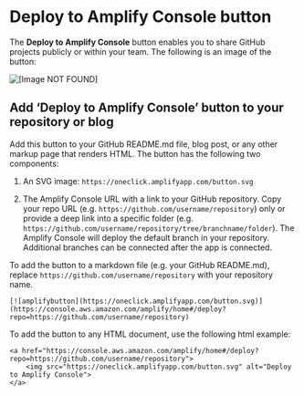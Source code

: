 # Deploy to Amplify Console button<a name="one-click"></a>

The **Deploy to Amplify Console** button enables you to share GitHub projects publicly or within your team\. The following is an image of the button:

![\[Image NOT FOUND\]](http://docs.aws.amazon.com/amplify/latest/userguide/images/button.png)

## Add ‘Deploy to Amplify Console’ button to your repository or blog<a name="add-deploy-to-amplify-console-button-to-your-repository-or-blog"></a>

Add this button to your GitHub README\.md file, blog post, or any other markup page that renders HTML\. The button has the following two components:

1. An SVG image: `https://oneclick.amplifyapp.com/button.svg` 

1. The Amplify Console URL with a link to your GitHub repository\. Copy your repo URL \(e\.g\. `https://github.com/username/repository`\) only or provide a deep link into a specific folder \(e\.g\. `https://github.com/username/repository/tree/branchname/folder`\)\. The Amplify Console will deploy the default branch in your repository\. Additional branches can be connected after the app is connected\.

To add the button to a markdown file \(e\.g\. your GitHub README\.md\), replace `https://github.com/username/repository` with your repository name\.

```
[![amplifybutton](https://oneclick.amplifyapp.com/button.svg)](https://console.aws.amazon.com/amplify/home#/deploy?repo=https://github.com/username/repository)
```

To add the button to any HTML document, use the following html example:

```
<a href="https://console.aws.amazon.com/amplify/home#/deploy?repo=https://github.com/username/repository">
    <img src="https://oneclick.amplifyapp.com/button.svg" alt="Deploy to Amplify Console">
</a>
```